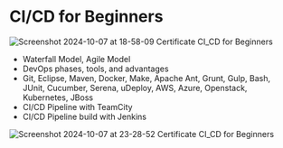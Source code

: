 # CI/CD for Beginners
![Screenshot 2024-10-07 at 18-58-09 Certificate CI_CD for Beginners](https://github.com/user-attachments/assets/348f6e8b-47e6-436e-be39-5408987019c6)

*  Waterfall Model, Agile Model
*  DevOps phases, tools, and advantages
*  Git, Eclipse, Maven, Docker, Make, Apache Ant, Grunt, Gulp, Bash, JUnit, Cucumber, Serena, uDeploy, AWS, Azure, Openstack, Kubernetes, JBoss
*  CI/CD Pipeline with TeamCity
*  CI/CD Pipeline build with Jenkins
  
  ![Screenshot 2024-10-07 at 23-28-52 Certificate CI_CD for Beginners](https://github.com/user-attachments/assets/bb524f95-c65e-4a1c-af59-4c7377d0abcf)

